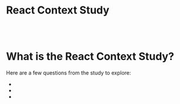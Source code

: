 # React Context Study

<br>
<br>

# What is the React Context Study?

Here are a few questions from the study to explore:

* [](#)
* [](#)
* [](#)

<br>
<br>

# 

<dl>
<dd>

</dd>
</dl>
